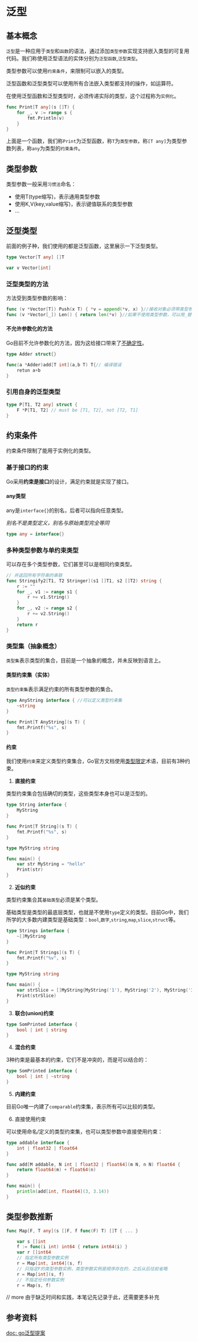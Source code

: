 # 泛型

## 基本概念

`泛型`是一种应用于`类型`和`函数`的语法，通过添加`类型参数`实现支持嵌入类型的可复用代码。我们称使用泛型语法的实体分别为`泛型函数`,`泛型类型`。

类型参数可以使用`约束条件`，来限制可以嵌入的类型。

泛型函数和泛型类型可以使用所有合法嵌入类型都支持的操作，如运算符。

在使用泛型函数和泛型类型时，必须传递实际的类型，这个过程称为`实例化`。

```go
func Print[T any](s []T) {
	for _, v := range s {
		fmt.Println(v)
	}
}
```

上面是一个函数，我们称`Print`为泛型函数，称`T`为`类型参数`，称`[T any]`为类型参数列表，称`any`为类型的`约束条件`。

## 类型参数

类型参数一般采用`习惯法`命名：

- 使用T(type缩写)，表示通用类型参数
- 使用K,V(key,value缩写)，表示键值联系的类型参数
- ...
## 泛型类型

前面的例子种，我们使用的都是泛型函数，这里展示一下泛型类型。

```go
type Vector[T any] []T

var v Vector[int]
```
### 泛型类型的方法

方法受到类型参数的影响：

```go
func (v *Vector[T]) Push(x T) { *v = append(*v, x) }//接收对象必须带类型参数
func (v *Vector[_]) Len() { return len(*v) }//如果不使用类型参数，可以用_替代
```

#### 不允许参数化的方法

Go目前不允许参数化的方法，因为这给接口带来了[不确定性](https://go.googlesource.com/proposal/+/refs/heads/master/design/43651-type-parameters.md#No-parameterized-methods)。

```go
type Adder struct{}

func(a *Adder)add[T int](a,b T) T{// 编译错误
	retun a+b
}
```
### 引用自身的泛型类型

```go
type P[T1, T2 any] struct {
	F *P[T1, T2] // must be [T1, T2], not [T2, T1]
}
```

## 约束条件

约束条件限制了能用于实例化的类型。
### 基于接口的约束

Go采用**约束是接口**的设计，满足约束就是实现了接口。

#### any类型

any是`interface{}`的别名，后者可以指向任意类型。

*别名不是类型定义，别名与原始类型完全等同*

```go
type any = interface{}
```

### 多种类型参数与单约束类型

可以存在多个类型参数，它们甚至可以是相同约束类型。

```go
// 并返回所有字符串的串联
func Stringify2[T1, T2 Stringer](s1 []T1, s2 []T2) string {
	r := ""
	for _, v1 := range s1 {
		r += v1.String()
	}
	for _, v2 := range s2 {
		r += v2.String()
	}
	return r
}
```
### 类型集（抽象概念）

`类型集`表示类型的集合，目前是一个抽象的概念，并未反映到语言上。

#### 类型约束集（实体）

`类型约束集`表示满足约束的所有类型参数的集合。

```go
type AnyString interface { //可以定义类型约束集
	~string
}

func Print[T AnyString](s T) {
	fmt.Printf("%s", s)
}
```

#### 约束

我们使用`约束`来定义类型约束集合，Go官方文档使用[类型限定]()术语，目前有3种约束。

1) **直接约束**

类型约束集合包括确切的类型，这些类型本身也可以是泛型的。

```go
type String interface {
	MyString
}

func Print[T String](s T) {
	fmt.Printf("%s", s)
}

type MyString string

func main() {
	var str MyString = "hello"
	Print(str)
}
```

2) **近似约束**

类型约束集合其`基础类型`必须是某个类型。

基础类型是类型的最底层类型，也就是不使用`type`定义的类型。目前Go中，我们所学的大多数内建类型是基础类型：`bool`,`数字`,`string`,`map`,`slice`,`struct`等。

```go
type Strings interface {
	~[]MyString
}

func Print[T Strings](s T) {
	fmt.Printf("%v", s)
}

type MyString string

func main() {
	var strSlice = []MyString{MyString('1'), MyString('2'), MyString('3')}
	Print(strSlice)
}
```

3) **联合(union)约束**

```go
type SomPrinted interface {
	bool | int | string
}
```

4) **混合约束**

3种约束是最基本的约束，它们不是冲突的，而是可以结合的：

```go
type SomPrinted interface {
	bool | int | ~string
}
```

5) **内建约束**

目前Go唯一内建了`comparable`约束集，表示所有可以比较的类型。

6) 直接使用约束

可以使用命名/定义的类型约束集，也可以类型参数中直接使用约束：

```go
type addable interface {
	int | float32 | float64
}

func add[M addable, N int | float32 | float64](m N, n N) float64 {
	return float64(m) + float64(n)
}

func main() {
	println(add[int, float64](3, 3.14))
}
```

## 类型参数推断

```go
func Map[F, T any](s []F, f func(F) T) []T { ... }

	var s []int
	f := func(i int) int64 { return int64(i) }
	var r []int64
	// 指定所有类型参数实例
	r = Map[int, int64](s, f)
	// 只指定F的类型参数实例，类型参数实例是顺序存在的，之后从后往前省略
	r = Map[int](s, f)
	// 不指定任何参数实例
	r = Map(s, f)
```

// more 由于缺乏时间和实践，本笔记先记录于此，还需要更多补充

## 参考资料

[doc: go泛型提案](https://go.googlesource.com/proposal/+/refs/heads/master/design/43651-type-parameters.md)